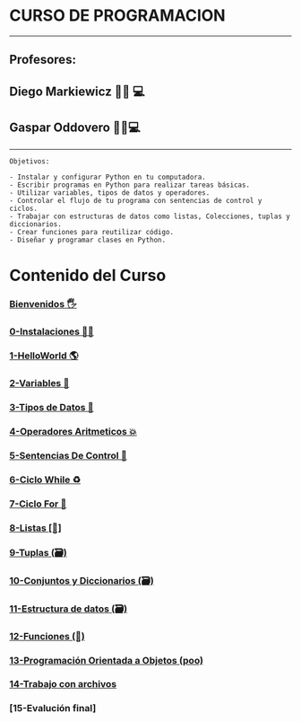 # CURSO DE PROGRAMACION

---

## Profesores:

## Diego Markiewicz 🧙‍♂️ 💻

## Gaspar Oddovero 🧙‍♀️💻

---

```
Objetivos:

- Instalar y configurar Python en tu computadora.
- Escribir programas en Python para realizar tareas básicas.
- Utilizar variables, tipos de datos y operadores.
- Controlar el flujo de tu programa con sentencias de control y ciclos.
- Trabajar con estructuras de datos como listas, Colecciones, tuplas y diccionarios.
- Crear funciones para reutilizar código.
- Diseñar y programar clases en Python.
```

# Contenido del Curso

### [Bienvenidos 🖐](0-bienvenidos.md)

### [0-Instalaciones 👨‍🚀](0A-instalaciones.md)

### [1-HelloWorld 🌎](1-HelloWorld.md)

### [2-Variables 🚨](2_variables.md)

### [3-Tipos de Datos 🛑](3_TiposDeDatos.md)

### [4-Operadores Aritmeticos 💥](4_OperadoresAritmeticos.md)

### [5-Sentencias De Control 🤯](5_SentenciasdeControl.md)

### [6-Ciclo While ♻](6_ciclo_while.md)

### [7-Ciclo For 🛂](7_cicloFor.md)

### [8-Listas [🛒]](8_listas.md)

### [9-Tuplas (🗃)](9_tuplas.md)

### [10-Conjuntos y Diccionarios (🗃)]()

### [11-Estructura de datos (🗃)]()

### [12-Funciones (🔩)](12_funciones.md)

### [13-Programación Orientada a Objetos (poo)](13_oop.md)

### [14-Trabajo con archivos](14_trabajoconarchivos.md)

### [15-Evalución final]
